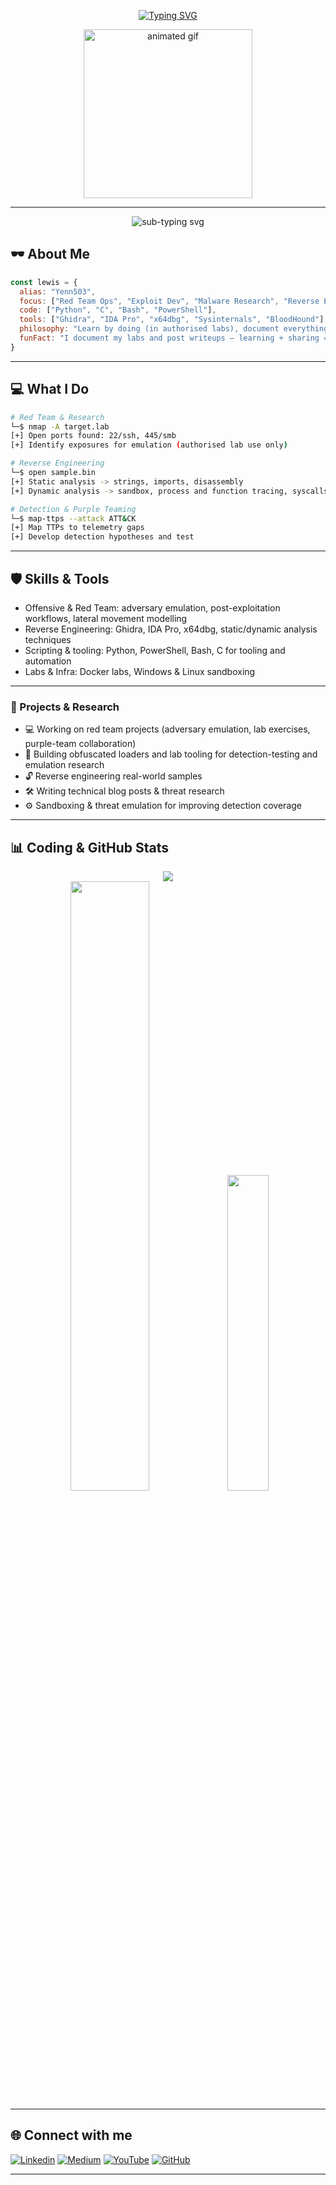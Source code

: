 <p align="center">
  <a href="https://readme-typing-svg.demolab.com/demo/">
    <img src="https://readme-typing-svg.demolab.com?font=Fira+Code&pause=1000&color=FF6B6B&background=FFFFFF00&center=true&vCenter=true&width=540&lines=CyberSecurity+Analyst;Red+Team+Ops+%2F+Exploit+Dev;Malware+Researcher+%26+Reverse+Engineer;Cybersec+Student" alt="Typing SVG" />
  </a>
</p>

<p align="center">
  <img src="https://media4.giphy.com/media/v1.Y2lkPTc5MGI3NjExeG4zYnA3d2djMHNqZXNpcTl3ajM0ZnZ3d3NkdGlyajR1aTdpZjNrbyZlcD12MV9pbnRlcm5hbF9naWZfYnlfaWQmY3Q9Zw/motnLx3NDhfoSfuWXF/giphy.gif" width="270" alt="animated gif" />
</p>

---

<p align="center">
  <img src="https://readme-typing-svg.demolab.com?font=Fira+Code&weight=600&size=28&pause=1000&color=00F0D0&background=FFFFFF00&center=true&vCenter=true&width=800&lines=Keep+Learning+to+Keep+Hacking;Red+Team+Ops+%7C+Exploit+Dev+%7C+Malware+Research;Think+like+an+attacker%2C+build+defenses" alt="sub-typing svg"/>
</p>



## 🕶️ About Me

```js
const lewis = {
  alias: "Yenn503",
  focus: ["Red Team Ops", "Exploit Dev", "Malware Research", "Reverse Engineering"],
  code: ["Python", "C", "Bash", "PowerShell"],
  tools: ["Ghidra", "IDA Pro", "x64dbg", "Sysinternals", "BloodHound"],
  philosophy: "Learn by doing (in authorised labs), document everything, always follow ethics and scope.",
  funFact: "I document my labs and post writeups — learning + sharing = growth."
}
```
---

## 💻 What I Do

```bash
# Red Team & Research
└─$ nmap -A target.lab
[+] Open ports found: 22/ssh, 445/smb
[+] Identify exposures for emulation (authorised lab use only)

# Reverse Engineering
└─$ open sample.bin
[+] Static analysis -> strings, imports, disassembly
[+] Dynamic analysis -> sandbox, process and function tracing, syscalls

# Detection & Purple Teaming
└─$ map-ttps --attack ATT&CK
[+] Map TTPs to telemetry gaps
[+] Develop detection hypotheses and test
```

---

## 🛡️ Skills & Tools

- Offensive & Red Team: adversary emulation, post-exploitation workflows, lateral movement modelling  
- Reverse Engineering: Ghidra, IDA Pro, x64dbg, static/dynamic analysis techniques  
- Scripting & tooling: Python, PowerShell, Bash, C for tooling and automation    
- Labs & Infra: Docker labs, Windows & Linux sandboxing

---

### 🚧 Projects & Research

- 💻 Working on red team projects (adversary emulation, lab exercises, purple-team collaboration)  
- 🧬 Building obfuscated loaders and lab tooling for detection-testing and emulation research  
- 🔓 Reverse engineering real-world samples
- 🛠️ Writing technical blog posts & threat research  
- ⚙️ Sandboxing & threat emulation for improving detection coverage

---

## 📊 Coding & GitHub Stats
<div align="center">
  <img src="https://github-readme-stats.vercel.app/api?username=Yenn503&show_icons=true&theme=tokyonight&hide_border=true&bg_color=0d1117&title_color=FF0000&icon_color=00FFEA" /><br>
  <img src="https://github-readme-streak-stats.herokuapp.com/?user=Yenn503&theme=highcontrast&hide_border=true" width="50%" />
  <img src="https://github-readme-stats.vercel.app/api/top-langs/?username=Yenn503&theme=highcontrast&hide_border=true&include_all_commits=true&count_private=true&layout=compact" width="36%" />
</div>

---

## 🌐 Connect with me
[![Linkedin](https://img.shields.io/badge/LinkedIn-0d1117?style=for-the-badge&logo=linkedin&logoColor=00FFEA)](https://www.linkedin.com/in/lewis-desmond-a7b00b204)
[![Medium](https://img.shields.io/badge/Medium-0d1117?style=for-the-badge&logo=medium&logoColor=000000)](https://medium.com/@lewisgames1995)
[![YouTube](https://img.shields.io/badge/YouTube-0d1117?style=for-the-badge&logo=youtube&logoColor=FF0000)](https://www.youtube.com/@jyenn3740)
[![GitHub](https://img.shields.io/badge/GitHub-0d1117?style=for-the-badge&logo=github&logoColor=FFFFFF)](https://github.com/Yenn503)

---
